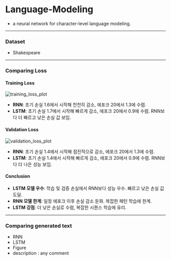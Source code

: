 # Language-Modeling
- a neural network for character-level language modeling.
-----------------------------------------------------------------------------
### Dataset
* Shakespeare
------------------------------------------------------------------------------
### Comparing Loss
#### Training Loss
![training_loss_plot](https://github.com/Day-bi/Language-Modeling/assets/73453720/ca514d71-1aed-4652-9f02-208152b18af8)
- **RNN**: 초기 손실 1.6에서 시작해 천천히 감소, 에포크 20에서 1.3에 수렴.
- **LSTM**: 초기 손실 1.7에서 시작해 빠르게 감소, 에포크 20에서 0.9에 수렴. RNN보다 더 빠르고 낮은 손실 값 보임.

#### Validation Loss
![validation_loss_plot](https://github.com/Day-bi/Language-Modeling/assets/73453720/6d693365-077a-4802-a6d3-00016bce593b)
- **RNN**: 초기 손실 1.4에서 시작해 점진적으로 감소, 에포크 20에서 1.3에 수렴.
- **LSTM**: 초기 손실 1.4에서 시작해 빠르게 감소, 에포크 20에서 0.9에 수렴. RNN보다 더 나은 성능 보임.

#### Conclusion
- **LSTM 모델 우수**: 학습 및 검증 손실에서 RNN보다 성능 우수. 빠르고 낮은 손실 값 도달.
- **RNN 모델 한계**: 일정 에포크 이후 손실 감소 둔화. 복잡한 패턴 학습에 한계.
- **LSTM 강점**: 더 낮은 손실로 수렴, 복잡한 시퀀스 학습에 유리.
------------------------------------------------------------------------------
### Comparing generated text
* RNN
* LSTM
* Figure
* description : any comment
